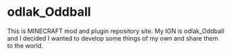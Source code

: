 # odlak_Oddball
This is MINECRAFT mod and plugin repository site. My IGN is odlak_Oddball and I decided I wanted to develop some things of my own and share them to the world.

